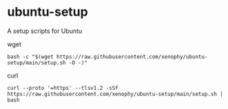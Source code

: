 # ubuntu-setup

A setup scripts for Ubuntu

wget

```
bash -c "$(wget https://raw.githubusercontent.com/xenophy/ubuntu-setup/main/setup.sh -O -)"
```

curl

```
curl --proto '=https' --tlsv1.2 -sSf https://raw.githubusercontent.com/xenophy/ubuntu-setup/main/setup.sh | bash
```
